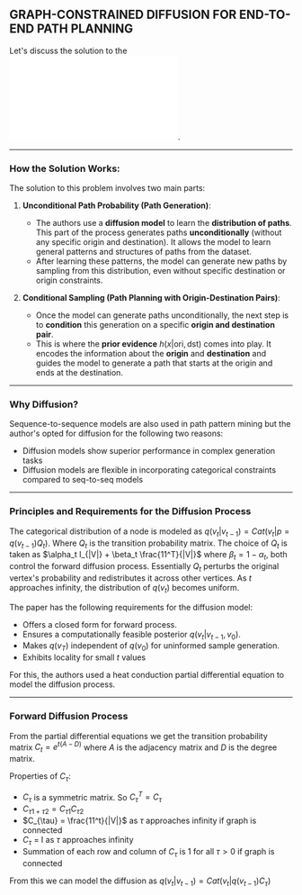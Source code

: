 ##  GRAPH-CONSTRAINED DIFFUSION FOR END-TO-END PATH PLANNING

Let's discuss the solution to the ![problem](/Survey/Problem.md). 

---

### How the Solution Works:

The solution to this problem involves two main parts:

1. **Unconditional Path Probability (Path Generation)**:
   - The authors use a **diffusion model** to learn the **distribution of paths**. This part of the process generates paths **unconditionally** (without any specific origin and destination). It allows the model to learn general patterns and structures of paths from the dataset.
   - After learning these patterns, the model can generate new paths by sampling from this distribution, even without specific destination or origin constraints.

2. **Conditional Sampling (Path Planning with Origin-Destination Pairs)**:
   - Once the model can generate paths unconditionally, the next step is to **condition** this generation on a specific **origin and destination pair**.
   - This is where the **prior evidence** $h(x|\text{ori}, \text{dst})$ comes into play. It encodes the information about the **origin** and **destination** and guides the model to generate a path that starts at the origin and ends at the destination.

---

### Why Diffusion?

Sequence-to-sequence models are also used in path pattern mining but the author's opted for diffusion for the following two reasons:
- Diffusion models show superior performance in complex generation tasks
- Diffusion models are flexible in incorporating categorical constraints compared to seq-to-seq models

---

### Principles and Requirements for the Diffusion Process

The categorical distribution of a node is modeled as $q(v_t | v_{t-1}) = Cat(v_t | p = q(v_{t-1})Q_t)$. Where $Q_t$ is the transition probability matrix. The choice of $Q_t$ is taken as $\alpha_t I_{|V|} + \beta_t \frac{11^T}{|V|}$ where $\beta_t = 1 - \alpha_t$, both control the forward diffusion process. Essentially $Q_t$ perturbs the original vertex's probability and redistributes it across other vertices. As $t$ approaches infinity, the distribution of $q(v_t)$ becomes uniform. 

The paper has the following requirements for the diffusion model:

- Offers a closed form for forward process.
- Ensures a computationally feasible posterior $q(v_t | v_{t-1}, v_0)$.
- Makes $q(v_T)$ independent of $q(v_0)$ for uninformed sample generation.
- Exhibits locality for small $t$ values

For this, the authors used a heat conduction partial differential equation to model the diffusion process.

---

### Forward Diffusion Process

From the partial differential equations we get the transition probability matrix $C_t = e^{t(A - D)}$ where $A$ is the adjacency matrix and $D$ is the degree matrix.

Properties of $C_{\tau}$:
- $C_{\tau}$ is a symmetric matrix. So  $C_{\tau}^T =  C_{\tau}$
- $C_{\tau 1 + \tau 2} =  C_{\tau 1} C_{\tau 2}$
- $C_{\tau} = \frac{11^t}{|V|}$ as $\tau$ approaches infinity if graph is connected
- $C_{\tau}$ = I as $\tau$ approaches infinity
- Summation of each row and column of $C_{\tau}$ is 1 for all $\tau > 0$ if graph is connected

From this we can model the diffusion as  $q(v_t | v_{t-1}) = Cat(v_t | q(v_{t-1})C_{\tau})$
